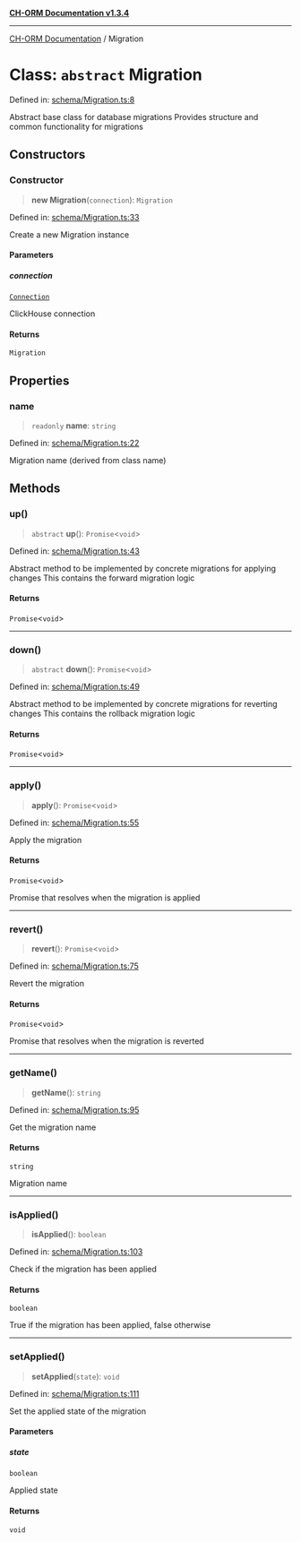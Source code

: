 [**CH-ORM Documentation v1.3.4**](../README.md)

***

[CH-ORM Documentation](../globals.md) / Migration

# Class: `abstract` Migration

Defined in: [schema/Migration.ts:8](https://github.com/iarayan/ch-orm/blob/main/src/schema/Migration.ts#L8)

Abstract base class for database migrations
Provides structure and common functionality for migrations

## Constructors

### Constructor

> **new Migration**(`connection`): `Migration`

Defined in: [schema/Migration.ts:33](https://github.com/iarayan/ch-orm/blob/main/src/schema/Migration.ts#L33)

Create a new Migration instance

#### Parameters

##### connection

[`Connection`](Connection.md)

ClickHouse connection

#### Returns

`Migration`

## Properties

### name

> `readonly` **name**: `string`

Defined in: [schema/Migration.ts:22](https://github.com/iarayan/ch-orm/blob/main/src/schema/Migration.ts#L22)

Migration name (derived from class name)

## Methods

### up()

> `abstract` **up**(): `Promise`\<`void`\>

Defined in: [schema/Migration.ts:43](https://github.com/iarayan/ch-orm/blob/main/src/schema/Migration.ts#L43)

Abstract method to be implemented by concrete migrations for applying changes
This contains the forward migration logic

#### Returns

`Promise`\<`void`\>

***

### down()

> `abstract` **down**(): `Promise`\<`void`\>

Defined in: [schema/Migration.ts:49](https://github.com/iarayan/ch-orm/blob/main/src/schema/Migration.ts#L49)

Abstract method to be implemented by concrete migrations for reverting changes
This contains the rollback migration logic

#### Returns

`Promise`\<`void`\>

***

### apply()

> **apply**(): `Promise`\<`void`\>

Defined in: [schema/Migration.ts:55](https://github.com/iarayan/ch-orm/blob/main/src/schema/Migration.ts#L55)

Apply the migration

#### Returns

`Promise`\<`void`\>

Promise that resolves when the migration is applied

***

### revert()

> **revert**(): `Promise`\<`void`\>

Defined in: [schema/Migration.ts:75](https://github.com/iarayan/ch-orm/blob/main/src/schema/Migration.ts#L75)

Revert the migration

#### Returns

`Promise`\<`void`\>

Promise that resolves when the migration is reverted

***

### getName()

> **getName**(): `string`

Defined in: [schema/Migration.ts:95](https://github.com/iarayan/ch-orm/blob/main/src/schema/Migration.ts#L95)

Get the migration name

#### Returns

`string`

Migration name

***

### isApplied()

> **isApplied**(): `boolean`

Defined in: [schema/Migration.ts:103](https://github.com/iarayan/ch-orm/blob/main/src/schema/Migration.ts#L103)

Check if the migration has been applied

#### Returns

`boolean`

True if the migration has been applied, false otherwise

***

### setApplied()

> **setApplied**(`state`): `void`

Defined in: [schema/Migration.ts:111](https://github.com/iarayan/ch-orm/blob/main/src/schema/Migration.ts#L111)

Set the applied state of the migration

#### Parameters

##### state

`boolean`

Applied state

#### Returns

`void`
